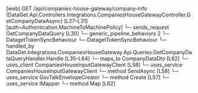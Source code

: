 [web] GET /api/companies-house-gateway/company-info  (DataGet.Api.Controllers.Integrations.CompaniesHouseGatewayController.GetCompanyDataAsync)  [L27–L31] [auth=Authentication.MachineToMachinePolicy]
  └─ sends_request GetCompanyDataQuery [L30]
    └─ generic_pipeline_behaviors 2
      └─ DatagetTokenSyncBehaviour
      └─ DatagetTokenSyncBehaviour
    └─ handled_by DataGet.Integrations.CompaniesHouseGateway.Api.Queries.GetCompanyDataQueryHandler.Handle [L35–L64]
      └─ maps_to CompanyDataDto [L62]
      └─ uses_client CompaniesHouseInputGatewayClient [L58]
      └─ uses_service CompaniesHouseInputGatewayClient
        └─ method SendAsync [L58]
      └─ uses_service GovTalkEnvelopeCreator
        └─ method Create [L57]
      └─ uses_service IMapper
        └─ method Map [L62]

